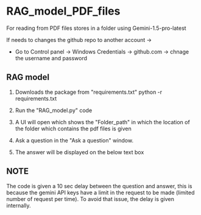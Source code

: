 # RAG_model_PDF_files
For reading from PDF files stores in a folder using Gemini-1.5-pro-latest

If needs to changes the github repo to another account -> 
 - Go to Control panel -> Windows Credentials -> github.com -> chnage the username and password


 ## RAG model

 1. Downloads the package from "requirements.txt"
           python -r requirements.txt

 2. Run the "RAG_model.py" code 
 3. A UI will open which shows the "Folder_path" in which the location of the folder which contains the pdf files is given
 4. Ask a question in the "Ask a question" window.
 5. The answer will be displayed on the below text box


## NOTE
The code is given a 10 sec delay between the question and answer, this is because the gemini API keys have a limit in the request to be made (limited number of request per time). To avoid that issue, the delay is given internally.
